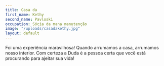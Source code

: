 ```yaml
---
title: Casa da
first_name: Kethy
second_name: Pavloski
occupation: Sócia da mana manutenção
image: "/uploads/casadakethy.jpg"
layout: default
---
```


Foi uma experiência maravilhosa!
Quando arrumamos a casa, arrumamos nosso interior. 
Com certeza a Duda é a pessoa certa que você está procurando para ajeitar sua vida!